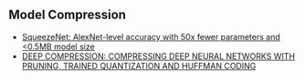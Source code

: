 ## Model Compression
* [SqueezeNet: AlexNet-level accuracy with 50x fewer parameters and <0.5MB model size](https://arxiv.org/abs/1602.07360)
* [DEEP COMPRESSION: COMPRESSING DEEP NEURAL NETWORKS WITH PRUNING, TRAINED QUANTIZATION AND HUFFMAN CODING](http://arxiv.org/pdf/1510.00149v5.pdf)
